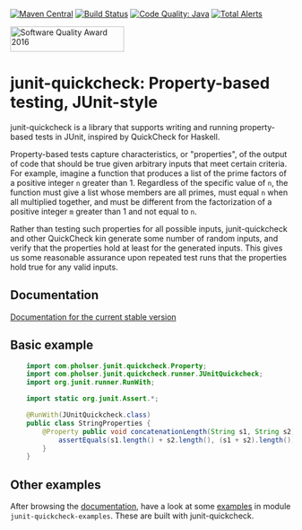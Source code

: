 [![Maven Central](https://maven-badges.herokuapp.com/maven-central/com.pholser/junit-quickcheck/badge.svg?style=plastic)](https://maven-badges.herokuapp.com/maven-central/com.pholser/junit-quickcheck)
[![Build Status](https://travis-ci.org/pholser/junit-quickcheck.svg?branch=master)](https://travis-ci.org/pholser/junit-quickcheck)
[![Code Quality: Java](https://img.shields.io/lgtm/grade/java/g/pholser/junit-quickcheck.svg?logo=lgtm&logoWidth=18)](https://lgtm.com/projects/g/pholser/junit-quickcheck/context:java)
[![Total Alerts](https://img.shields.io/lgtm/alerts/g/pholser/junit-quickcheck.svg?logo=lgtm&logoWidth=18)](https://lgtm.com/projects/g/pholser/junit-quickcheck/alerts)

<a href="http://www.yegor256.com/2015/10/17/award-2016.html">
  <img src="http://www.yegor256.com/images/award/2016/winner-pholser.png" width="203" height="45" alt="Software Quality Award 2016"/>
</a>

# junit-quickcheck: Property-based testing, JUnit-style

junit-quickcheck is a library that supports writing and running property-based
tests in JUnit, inspired by QuickCheck for Haskell.

Property-based tests capture characteristics, or "properties", of the output
of code that should be true given arbitrary inputs that meet certain criteria.
For example, imagine a function that produces a list of the prime factors of
a positive integer `n` greater than 1. Regardless of the specific value of
`n`, the function must give a list whose members are all primes, must
equal `n` when all multiplied together, and must be different from the
factorization of a positive integer `m` greater than 1 and not equal to
`n`.

Rather than testing such properties for all possible inputs, junit-quickcheck
and other QuickCheck kin generate some number of random inputs, and verify
that the properties hold at least for the generated inputs. This gives us
some reasonable assurance upon repeated test runs that the properties
hold true for any valid inputs.

## Documentation

[Documentation for the current stable version](https://pholser.github.io/junit-quickcheck/index.html)

## Basic example

```java
    import com.pholser.junit.quickcheck.Property;
    import com.pholser.junit.quickcheck.runner.JUnitQuickcheck;
    import org.junit.runner.RunWith;

    import static org.junit.Assert.*;

    @RunWith(JUnitQuickcheck.class)
    public class StringProperties {
        @Property public void concatenationLength(String s1, String s2) {
            assertEquals(s1.length() + s2.length(), (s1 + s2).length());
        }
    }
```

## Other examples

After browsing the [documentation](#documentation), have a look at some
[examples](examples) in module `junit-quickcheck-examples`. These are built
with junit-quickcheck.
